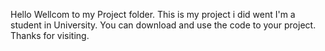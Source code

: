 Hello Wellcom to my Project folder.
This is my project i did went I'm a student in University.
You can download and use the code to your project.
Thanks for visiting.
